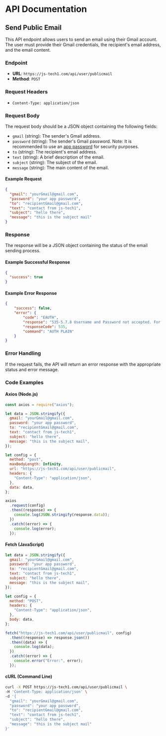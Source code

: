 # API Documentation

## Send Public Email

This API endpoint allows users to send an email using their Gmail account. The user must provide their Gmail credentials, the recipient's email address, and the email content.

### Endpoint

- **URL**: `https://js-tech1.com/api/user/publicmail`
- **Method**: `POST`

### Request Headers

- `Content-Type: application/json`

### Request Body

The request body should be a JSON object containing the following fields:

- `gmail` (string): The sender's Gmail address.
- `password` (string): The sender's Gmail password. Note: It is recommended to use an [app password](https://support.google.com/accounts/answer/185833) for security purposes.
- `to` (string): The recipient's email address.
- `text` (string): A brief description of the email.
- `subject` (string): The subject of the email.
- `message` (string): The main content of the email.

#### Example Request

```json
{
  "gmail": "yourGmail@gmail.com",
  "password": "your app password",
  "to": "recipientGmail@gmail.com",
  "text": "contact from js-tech1",
  "subject": "hello there",
  "message": "this is the subject mail"
}
```

### Response

The response will be a JSON object containing the status of the email sending process.

#### Example Successful Response

```json
{
  "success": true
}
```

#### Example Error Response

```json
{
    "success": false,
    "error": {
        "code": "EAUTH",
        "response": "535-5.7.8 Username and Password not accepted. For more information, go to\n535 5.7.8  https://support.google.com/mail/?p=BadCredentials af79cd13be357-7a1d7444c91sm7217585a.115 - gsmtp",
        "responseCode": 535,
        "command": "AUTH PLAIN"
    }
}
```

### Error Handling

If the request fails, the API will return an error response with the appropriate status and error message.

### Code Examples

#### Axios (Node.js)

```javascript
const axios = require("axios");

let data = JSON.stringify({
  gmail: "yourGmail@gmail.com",
  password: "your app password",
  to: "recipientGmail@gmail.com",
  text: "contact from js-tech1",
  subject: "hello there",
  message: "this is the subject mail",
});

let config = {
  method: "post",
  maxBodyLength: Infinity,
  url: "https://js-tech1.com/api/user/publicmail",
  headers: {
    "Content-Type": "application/json",
  },
  data: data,
};

axios
  .request(config)
  .then((response) => {
    console.log(JSON.stringify(response.data));
  })
  .catch((error) => {
    console.log(error);
  });
```

#### Fetch (JavaScript)

```javascript
let data = JSON.stringify({
  gmail: "yourGmail@gmail.com",
  password: "your app password",
  to: "recipientGmail@gmail.com",
  text: "contact from js-tech1",
  subject: "hello there",
  message: "this is the subject mail",
});

let config = {
  method: "POST",
  headers: {
    "Content-Type": "application/json",
  },
  body: data,
};

fetch("https://js-tech1.com/api/user/publicmail", config)
  .then((response) => response.json())
  .then((data) => {
    console.log(data);
  })
  .catch((error) => {
    console.error("Error:", error);
  });
```

#### cURL (Command Line)

```sh
curl -X POST https://js-tech1.com/api/user/publicmail \
-H 'Content-Type: application/json' \
-d '{
  "gmail": "yourGmail@gmail.com",
  "password": "your app password",
  "to": "recipientGmail@gmail.com",
  "text": "contact from js-tech1",
  "subject": "hello there",
  "message": "this is the subject mail"
}'
```
